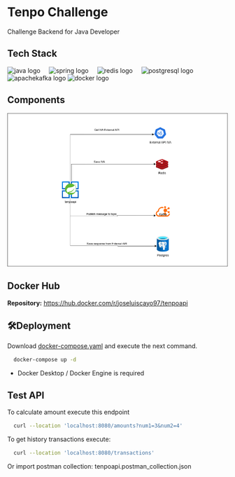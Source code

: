 

# Tenpo Challenge

Challenge Backend for Java Developer


## Tech Stack

<div>
  <img src="https://cdn.jsdelivr.net/gh/devicons/devicon/icons/java/java-original.svg" height="40" alt="java logo"  />
  <img width="12" />
  <img src="https://cdn.jsdelivr.net/gh/devicons/devicon/icons/spring/spring-original.svg" height="40" alt="spring logo"  />
  <img width="12" />
  <img src="https://cdn.jsdelivr.net/gh/devicons/devicon/icons/redis/redis-original.svg" height="40" alt="redis logo"  />
  <img width="12" />
  <img src="https://cdn.jsdelivr.net/gh/devicons/devicon/icons/postgresql/postgresql-original.svg" height="40" alt="postgresql logo"  />
  <img width="12" />
  <img src="https://cdn.jsdelivr.net/gh/devicons/devicon/icons/apachekafka/apachekafka-original.svg" height="40" alt="apachekafka logo"  />
  <img src="https://cdn.jsdelivr.net/gh/devicons/devicon/icons/docker/docker-original.svg" height="40" alt="docker logo"  />

</div>

## Components

![App Components](https://raw.githubusercontent.com/observadorxpl/tenpochallenge/refs/heads/master/tenpoapi.png)


## Docker Hub

**Repository:** https://hub.docker.com/r/joseluiscayo97/tenpoapi


## 🛠Deployment
Download [docker-compose.yaml](https://github.com/observadorxpl/tenpochallenge/blob/master/docker-compose.yaml) and execute the next command.


```bash
  docker-compose up -d
```
- Docker Desktop / Docker Engine is required

## Test API

To calculate amount execute this endpoint

```bash
  curl --location 'localhost:8080/amounts?num1=3&num2=4' 
```

To get history transactions execute:
```bash
  curl --location 'localhost:8080/transactions' 
```
Or import postman collection: tenpoapi.postman_collection.json
